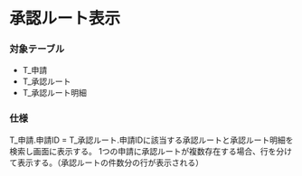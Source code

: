 # 承認ルート表示

### 対象テーブル

* T_申請
* T_承認ルート
* T_承認ルート明細

### 仕様

T_申請.申請ID = T_承認ルート.申請IDに該当する承認ルートと承認ルート明細を検索し画面に表示する。
1つの申請に承認ルートが複数存在する場合、行を分けて表示する。（承認ルートの件数分の行が表示される）
